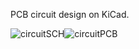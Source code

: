 PCB circuit design on KiCad.

![circuitSCH](C:\esp32_hack\circuit\circuitSCH.png)![circuitPCB](C:\esp32_hack\circuit\circuitPCB.png)